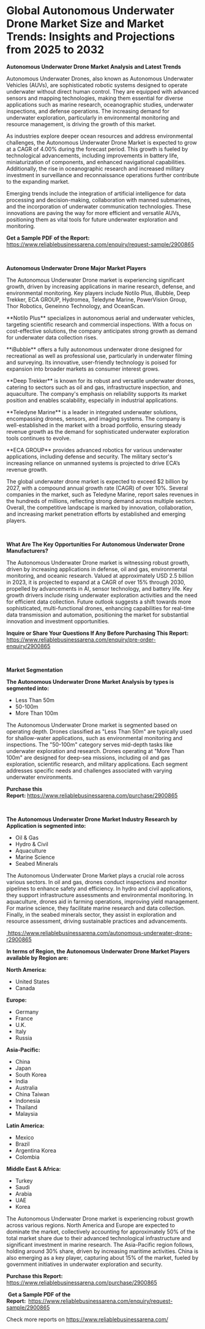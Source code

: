 <p><h1>Global Autonomous Underwater Drone Market Size and Market Trends: Insights and Projections from 2025 to 2032</h1></p><p><strong>Autonomous Underwater Drone Market Analysis and Latest Trends</strong></p>
<p><p>Autonomous Underwater Drones, also known as Autonomous Underwater Vehicles (AUVs), are sophisticated robotic systems designed to operate underwater without direct human control. They are equipped with advanced sensors and mapping technologies, making them essential for diverse applications such as marine research, oceanographic studies, underwater inspections, and defense operations. The increasing demand for underwater exploration, particularly in environmental monitoring and resource management, is driving the growth of this market.</p><p>As industries explore deeper ocean resources and address environmental challenges, the Autonomous Underwater Drone Market is expected to grow at a CAGR of 4.00% during the forecast period. This growth is fueled by technological advancements, including improvements in battery life, miniaturization of components, and enhanced navigational capabilities. Additionally, the rise in oceanographic research and increased military investment in surveillance and reconnaissance operations further contribute to the expanding market.</p><p>Emerging trends include the integration of artificial intelligence for data processing and decision-making, collaboration with manned submarines, and the incorporation of underwater communication technologies. These innovations are paving the way for more efficient and versatile AUVs, positioning them as vital tools for future underwater exploration and monitoring.</p></p>
<p><strong>Get a Sample PDF of the Report:&nbsp;</strong> <a href="https://www.reliablebusinessarena.com/enquiry/request-sample/2900865?utm_campaign=2485&utm_medium=2&utm_source=Github&utm_content=ia&utm_term=16032025&utm_id=autonomous-underwater-drone">https://www.reliablebusinessarena.com/enquiry/request-sample/2900865</a></p>
<p>&nbsp;</p>
<p><strong>Autonomous Underwater Drone Major Market Players</strong></p>
<p><p>The Autonomous Underwater Drone market is experiencing significant growth, driven by increasing applications in marine research, defense, and environmental monitoring. Key players include Notilo Plus, iBubble, Deep Trekker, ECA GROUP, Hydromea, Teledyne Marine, PowerVision Group, Thor Robotics, Geneinno Technology, and OceanScan.</p><p>**Notilo Plus** specializes in autonomous aerial and underwater vehicles, targeting scientific research and commercial inspections. With a focus on cost-effective solutions, the company anticipates strong growth as demand for underwater data collection rises.</p><p>**iBubble** offers a fully autonomous underwater drone designed for recreational as well as professional use, particularly in underwater filming and surveying. Its innovative, user-friendly technology is poised for expansion into broader markets as consumer interest grows.</p><p>**Deep Trekker** is known for its robust and versatile underwater drones, catering to sectors such as oil and gas, infrastructure inspection, and aquaculture. The company's emphasis on reliability supports its market position and enables scalability, especially in industrial applications.</p><p>**Teledyne Marine** is a leader in integrated underwater solutions, encompassing drones, sensors, and imaging systems. The company is well-established in the market with a broad portfolio, ensuring steady revenue growth as the demand for sophisticated underwater exploration tools continues to evolve.</p><p>**ECA GROUP** provides advanced robotics for various underwater applications, including defense and security. The military sector's increasing reliance on unmanned systems is projected to drive ECA’s revenue growth.</p><p>The global underwater drone market is expected to exceed $2 billion by 2027, with a compound annual growth rate (CAGR) of over 10%. Several companies in the market, such as Teledyne Marine, report sales revenues in the hundreds of millions, reflecting strong demand across multiple sectors. Overall, the competitive landscape is marked by innovation, collaboration, and increasing market penetration efforts by established and emerging players.</p></p>
<p>&nbsp;</p>
<p><strong>What Are The Key Opportunities For Autonomous Underwater Drone Manufacturers?</strong></p>
<p><p>The Autonomous Underwater Drone market is witnessing robust growth, driven by increasing applications in defense, oil and gas, environmental monitoring, and oceanic research. Valued at approximately USD 2.5 billion in 2023, it is projected to expand at a CAGR of over 15% through 2030, propelled by advancements in AI, sensor technology, and battery life. Key growth drivers include rising underwater exploration activities and the need for efficient data collection. Future outlook suggests a shift towards more sophisticated, multi-functional drones, enhancing capabilities for real-time data transmission and automation, positioning the market for substantial innovation and investment opportunities.</p></p>
<p><strong>Inquire or Share Your Questions If Any Before Purchasing This Report:</strong> <a href="https://www.reliablebusinessarena.com/enquiry/pre-order-enquiry/2900865?utm_campaign=2485&utm_medium=2&utm_source=Github&utm_content=ia&utm_term=16032025&utm_id=autonomous-underwater-drone">https://www.reliablebusinessarena.com/enquiry/pre-order-enquiry/2900865</a></p>
<p>&nbsp;</p>
<p><strong>Market Segmentation</strong></p>
<p><strong>The Autonomous Underwater Drone Market Analysis by types is segmented into:</strong></p>
<p><ul><li>Less Than 50m</li><li>50-100m</li><li>More Than 100m</li></ul></p>
<p><p>The Autonomous Underwater Drone market is segmented based on operating depth. Drones classified as "Less Than 50m" are typically used for shallow-water applications, such as environmental monitoring and inspections. The "50-100m" category serves mid-depth tasks like underwater exploration and research. Drones operating at "More Than 100m" are designed for deep-sea missions, including oil and gas exploration, scientific research, and military applications. Each segment addresses specific needs and challenges associated with varying underwater environments.</p></p>
<p><strong>Purchase this Report:&nbsp;</strong><a href="https://www.reliablebusinessarena.com/purchase/2900865?utm_campaign=2485&utm_medium=2&utm_source=Github&utm_content=ia&utm_term=16032025&utm_id=autonomous-underwater-drone">https://www.reliablebusinessarena.com/purchase/2900865</a></p>
<p>&nbsp;</p>
<p><strong>The Autonomous Underwater Drone Market Industry Research by Application is segmented into:</strong></p>
<p><ul><li>Oil & Gas</li><li>Hydro & Civil</li><li>Aquaculture</li><li>Marine Science</li><li>Seabed Minerals</li></ul></p>
<p><p>The Autonomous Underwater Drone Market plays a crucial role across various sectors. In oil and gas, drones conduct inspections and monitor pipelines to enhance safety and efficiency. In hydro and civil applications, they support infrastructure assessments and environmental monitoring. In aquaculture, drones aid in farming operations, improving yield management. For marine science, they facilitate marine research and data collection. Finally, in the seabed minerals sector, they assist in exploration and resource assessment, driving sustainable practices and advancements.</p></p>
<p><a href="https://www.reliablebusinessarena.com/autonomous-underwater-drone-r2900865?utm_campaign=2485&utm_medium=2&utm_source=Github&utm_content=ia&utm_term=16032025&utm_id=autonomous-underwater-drone">&nbsp;https://www.reliablebusinessarena.com/autonomous-underwater-drone-r2900865</a></p>
<p><strong>In terms of Region, the Autonomous Underwater Drone Market Players available by Region are:</strong></p>
<p>
    <p> <strong> North America: </strong>
        <ul>
            <li>United States</li>
            <li>Canada</li>
        </ul>
        </p> 
    <p> <strong> Europe: </strong>
        <ul>
            <li>Germany</li>
            <li>France</li>
            <li>U.K.</li>
            <li>Italy</li>
            <li>Russia</li>
        </ul>
        </p> 
    <p> <strong> Asia-Pacific: </strong>
        <ul>
            <li>China</li>
            <li>Japan</li>
            <li>South Korea</li>
            <li>India</li>
            <li>Australia</li>
            <li>China Taiwan</li>
            <li>Indonesia</li>
            <li>Thailand</li>
            <li>Malaysia</li>
        </ul>
        </p> 
    <p> <strong> Latin America: </strong>
        <ul>
            <li>Mexico</li>
            <li>Brazil</li>
            <li>Argentina Korea</li>
            <li>Colombia</li>
        </ul>
        </p> 
    <p> <strong> Middle East & Africa: </strong>
        <ul>
            <li>Turkey</li>
            <li>Saudi</li>
            <li>Arabia</li>
            <li>UAE</li>
            <li>Korea</li>
        </ul>
    </p>
    </p>
<p><p>The Autonomous Underwater Drone market is experiencing robust growth across various regions. North America and Europe are expected to dominate the market, collectively accounting for approximately 50% of the total market share due to their advanced technological infrastructure and significant investment in marine research. The Asia-Pacific region follows, holding around 30% share, driven by increasing maritime activities. China is also emerging as a key player, capturing about 15% of the market, fueled by government initiatives in underwater exploration and security.</p></p>
<p><strong>Purchase this Report: </strong><a href="https://www.reliablebusinessarena.com/purchase/2900865?utm_campaign=2485&utm_medium=2&utm_source=Github&utm_content=ia&utm_term=16032025&utm_id=autonomous-underwater-drone">https://www.reliablebusinessarena.com/purchase/2900865</a></p>
<p>&nbsp;<strong>Get a Sample PDF of the Report:&nbsp;&nbsp;</strong><a href="https://www.reliablebusinessarena.com/enquiry/request-sample/2900865?utm_campaign=2485&utm_medium=2&utm_source=Github&utm_content=ia&utm_term=16032025&utm_id=autonomous-underwater-drone">https://www.reliablebusinessarena.com/enquiry/request-sample/2900865</a></p>
<p><strong></strong></p>
<p>Check more reports on <a href="https://www.reliablebusinessarena.com/?utm_campaign=2485&utm_medium=2&utm_source=Github&utm_content=ia&utm_term=16032025&utm_id=autonomous-underwater-drone">https://www.reliablebusinessarena.com/</a></p>